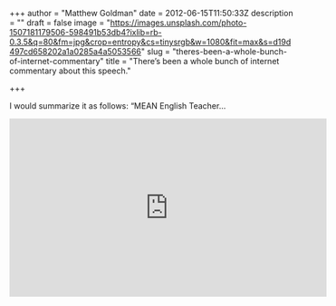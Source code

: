 +++
author = "Matthew Goldman"
date = 2012-06-15T11:50:33Z
description = ""
draft = false
image = "https://images.unsplash.com/photo-1507181179506-598491b53db4?ixlib=rb-0.3.5&q=80&fm=jpg&crop=entropy&cs=tinysrgb&w=1080&fit=max&s=d19d497cd658202a1a0285a4a5053566"
slug = "theres-been-a-whole-bunch-of-internet-commentary"
title = "There’s been a whole bunch of internet commentary about this speech."

+++


I would summarize it as follows: “MEAN English Teacher...
<iframe width="560" height="315" src="https://www.youtube-nocookie.com/embed/_lfxYhtf8o4?rel=0" frameborder="0" gesture="media" allow="encrypted-media" allowfullscreen></iframe>

